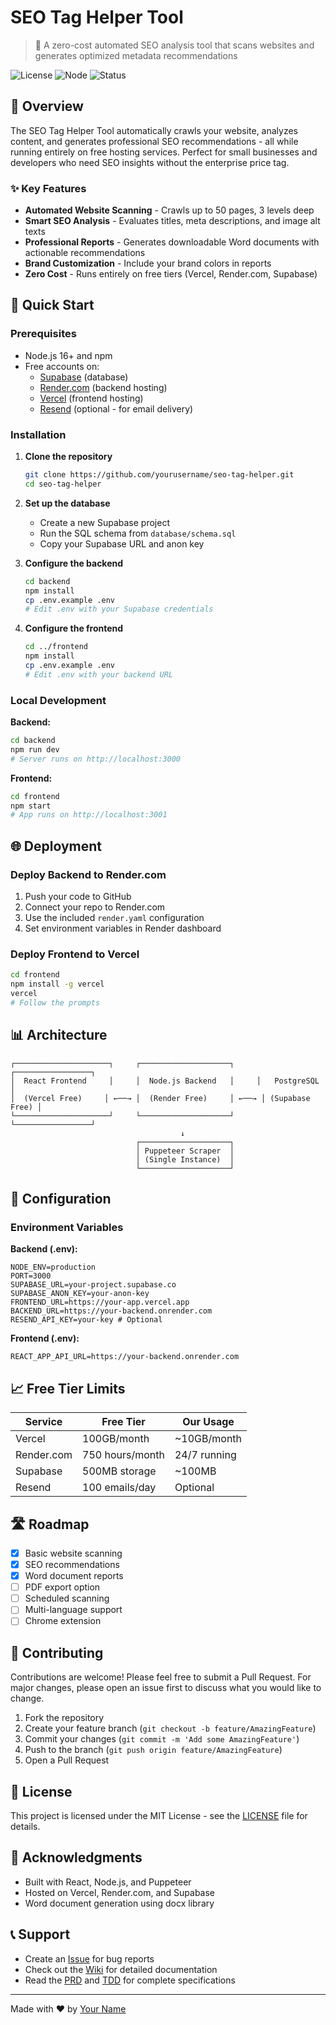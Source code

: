 # SEO Tag Helper Tool

> 🚀 A zero-cost automated SEO analysis tool that scans websites and generates optimized metadata recommendations

![License](https://img.shields.io/badge/license-MIT-blue.svg)
![Node](https://img.shields.io/badge/node-%3E%3D16.0.0-green.svg)
![Status](https://img.shields.io/badge/status-active-success.svg)

## 🎯 Overview

The SEO Tag Helper Tool automatically crawls your website, analyzes content, and generates professional SEO recommendations - all while running entirely on free hosting services. Perfect for small businesses and developers who need SEO insights without the enterprise price tag.

### ✨ Key Features

- **Automated Website Scanning** - Crawls up to 50 pages, 3 levels deep
- **Smart SEO Analysis** - Evaluates titles, meta descriptions, and image alt texts
- **Professional Reports** - Generates downloadable Word documents with actionable recommendations
- **Brand Customization** - Include your brand colors in reports
- **Zero Cost** - Runs entirely on free tiers (Vercel, Render.com, Supabase)

## 🚀 Quick Start

### Prerequisites

- Node.js 16+ and npm
- Free accounts on:
  - [Supabase](https://supabase.com) (database)
  - [Render.com](https://render.com) (backend hosting)
  - [Vercel](https://vercel.com) (frontend hosting)
  - [Resend](https://resend.com) (optional - for email delivery)

### Installation

1. **Clone the repository**
   ```bash
   git clone https://github.com/yourusername/seo-tag-helper.git
   cd seo-tag-helper
   ```

2. **Set up the database**
   - Create a new Supabase project
   - Run the SQL schema from `database/schema.sql`
   - Copy your Supabase URL and anon key

3. **Configure the backend**
   ```bash
   cd backend
   npm install
   cp .env.example .env
   # Edit .env with your Supabase credentials
   ```

4. **Configure the frontend**
   ```bash
   cd ../frontend
   npm install
   cp .env.example .env
   # Edit .env with your backend URL
   ```

### Local Development

**Backend:**
```bash
cd backend
npm run dev
# Server runs on http://localhost:3000
```

**Frontend:**
```bash
cd frontend
npm start
# App runs on http://localhost:3001
```

## 🌐 Deployment

### Deploy Backend to Render.com

1. Push your code to GitHub
2. Connect your repo to Render.com
3. Use the included `render.yaml` configuration
4. Set environment variables in Render dashboard

### Deploy Frontend to Vercel

```bash
cd frontend
npm install -g vercel
vercel
# Follow the prompts
```

## 📊 Architecture

```
┌─────────────────────┐     ┌────────────────────┐     ┌─────────────────┐
│  React Frontend     │     │  Node.js Backend   │     │   PostgreSQL    │
│  (Vercel Free)     │ ←──→ │  (Render Free)     │ ←──→ │ (Supabase Free) │
└─────────────────────┘     └────────────────────┘     └─────────────────┘
                                      ↓
                            ┌────────────────────┐
                            │ Puppeteer Scraper  │
                            │ (Single Instance)  │
                            └────────────────────┘
```

## 🔧 Configuration

### Environment Variables

**Backend (.env):**
```env
NODE_ENV=production
PORT=3000
SUPABASE_URL=your-project.supabase.co
SUPABASE_ANON_KEY=your-anon-key
FRONTEND_URL=https://your-app.vercel.app
BACKEND_URL=https://your-backend.onrender.com
RESEND_API_KEY=your-key # Optional
```

**Frontend (.env):**
```env
REACT_APP_API_URL=https://your-backend.onrender.com
```

## 📈 Free Tier Limits

| Service | Free Tier | Our Usage | 
|---------|-----------|-----------|
| Vercel | 100GB/month | ~10GB/month |
| Render.com | 750 hours/month | 24/7 running |
| Supabase | 500MB storage | ~100MB |
| Resend | 100 emails/day | Optional |

## 🛣️ Roadmap

- [x] Basic website scanning
- [x] SEO recommendations
- [x] Word document reports
- [ ] PDF export option
- [ ] Scheduled scanning
- [ ] Multi-language support
- [ ] Chrome extension

## 🤝 Contributing

Contributions are welcome! Please feel free to submit a Pull Request. For major changes, please open an issue first to discuss what you would like to change.

1. Fork the repository
2. Create your feature branch (`git checkout -b feature/AmazingFeature`)
3. Commit your changes (`git commit -m 'Add some AmazingFeature'`)
4. Push to the branch (`git push origin feature/AmazingFeature`)
5. Open a Pull Request

## 📄 License

This project is licensed under the MIT License - see the [LICENSE](LICENSE) file for details.

## 🙏 Acknowledgments

- Built with React, Node.js, and Puppeteer
- Hosted on Vercel, Render.com, and Supabase
- Word document generation using docx library

## 📞 Support

- Create an [Issue](https://github.com/yourusername/seo-tag-helper/issues) for bug reports
- Check out the [Wiki](https://github.com/yourusername/seo-tag-helper/wiki) for detailed documentation
- Read the [PRD](docs/PRD.pdf) and [TDD](docs/TDD.md) for complete specifications

---

Made with ❤️ by [Your Name](https://github.com/yourusername)
